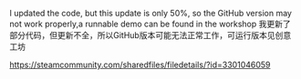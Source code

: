 I updated the code, but this update is only 50%, so the GitHub version may not work properly,a runnable demo can be found in the workshop
我更新了部分代码，但更新不全，所以GitHub版本可能无法正常工作，可运行版本见创意工坊

https://steamcommunity.com/sharedfiles/filedetails/?id=3301046059

